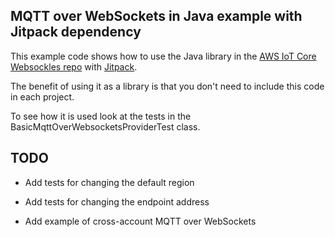 MQTT over WebSockets in Java example with Jitpack dependency
------------------------------------------------------------

This example code shows how to use the Java library in the [AWS IoT Core Websockles repo](https://github.com/awslabs/aws-iot-core-websockets) with [Jitpack](https://jitpack.io/awslabs/aws-iot-core-websockets).

The benefit of using it as a library is that you don't need to include this code in each project.

To see how it is used look at the tests in the BasicMqttOverWebsocketsProviderTest class.

TODO
----

- Add tests for changing the default region

- Add tests for changing the endpoint address

- Add example of cross-account MQTT over WebSockets
